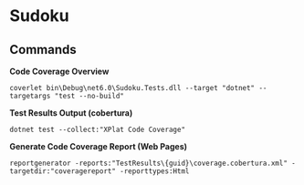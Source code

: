 # Sudoku
## Commands

**Code Coverage Overview**

`coverlet bin\Debug\net6.0\Sudoku.Tests.dll --target "dotnet" --targetargs "test --no-build"`

**Test Results Output (cobertura)**

`dotnet test --collect:"XPlat Code Coverage"`

**Generate Code Coverage Report (Web Pages)**

`reportgenerator -reports:"TestResults\{guid}\coverage.cobertura.xml" -targetdir:"coveragereport" -reporttypes:Html`
